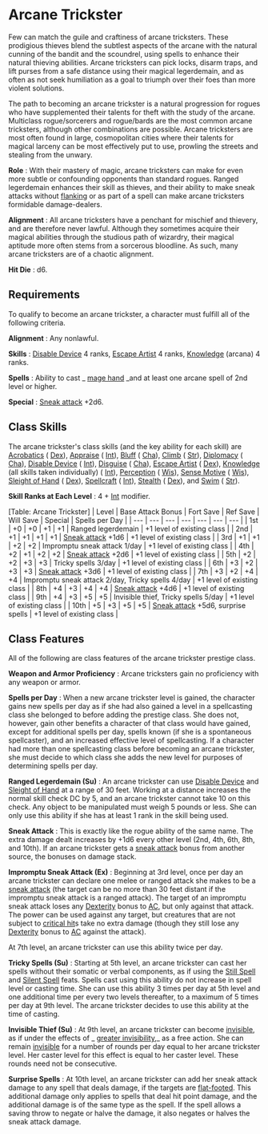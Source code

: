 # Arcane Trickster

Few can match the guile and craftiness of arcane tricksters. These prodigious thieves blend the subtlest aspects of the arcane with the natural cunning of the bandit and the scoundrel, using spells to enhance their natural thieving abilities. Arcane tricksters can pick locks, disarm traps, and lift purses from a safe distance using their magical legerdemain, and as often as not seek humiliation as a goal to triumph over their foes than more violent solutions.

The path to becoming an arcane trickster is a natural progression for rogues who have supplemented their talents for theft with the study of the arcane. Multiclass rogue/sorcerers and rogue/bards are the most common arcane tricksters, although other combinations are possible. Arcane tricksters are most often found in large, cosmopolitan cities where their talents for magical larceny can be most effectively put to use, prowling the streets and stealing from the unwary.

**Role** : With their mastery of magic, arcane tricksters can make for even more subtle or confounding opponents than standard rogues. Ranged legerdemain enhances their skill as thieves, and their ability to make sneak attacks without [flanking](../combat.html#_flanking) or as part of a spell can make arcane tricksters formidable damage-dealers.

**Alignment** : All arcane tricksters have a penchant for mischief and thievery, and are therefore never lawful. Although they sometimes acquire their magical abilities through the studious path of wizardry, their magical aptitude more often stems from a sorcerous bloodline. As such, many arcane tricksters are of a chaotic alignment.

**Hit Die** : d6.

## Requirements

To qualify to become an arcane trickster, a character must fulfill all of the following criteria.

**Alignment** : Any nonlawful.

**Skills** : [Disable Device](../skills/disableDevice.html#_disable-device) 4 ranks, [Escape Artist](../skills/escapeArtist.html#_escape-artist) 4 ranks, [Knowledge](../skills/knowledge.html#_knowledge) (arcana) 4 ranks.

**Spells** : Ability to cast _ [mage hand](../spells/mageHand.html#_mage-hand) _and at least one arcane spell of 2nd level or higher.

**Special** : [Sneak attack](../classes/rogue.html#_sneak-attack) +2d6.

## Class Skills

The arcane trickster's class skills (and the key ability for each skill) are [Acrobatics](../skills/acrobatics.html#_acrobatics) ( [Dex](../gettingStarted.html#_dexterity)), [Appraise](../skills/appraise.html#_appraise) ( [Int](../gettingStarted.html#_intelligence)), [Bluff](../skills/bluff.html#_bluff) ( [Cha](../gettingStarted.html#_charisma-new)), [Climb](../skills/climb.html#_climb) ( [Str](../gettingStarted.html#_strength)), [Diplomacy](../skills/diplomacy.html#_diplomacy) ( [Cha](../gettingStarted.html#_charisma-new)), [Disable Device](../skills/disableDevice.html#_disable-device) ( [Int](../gettingStarted.html#_intelligence)), [Disguise](../skills/disguise.html#_disguise) ( [Cha](../gettingStarted.html#_charisma-new)), [Escape Artist](../skills/escapeArtist.html#_escape-artist) ( [Dex](../gettingStarted.html#_dexterity)), [Knowledge](../skills/knowledge.html#_knowledge) (all skills taken individually) ( [Int](../gettingStarted.html#_intelligence)), [Perception](../skills/perception.html#_perception) ( [Wis](../gettingStarted.html#_wisdom)), [Sense Motive](../skills/senseMotive.html#_sense-motive) ( [Wis](../gettingStarted.html#_wisdom)), [Sleight of Hand](../skills/sleightOfHand.html#_sleight-of-hand) ( [Dex](../gettingStarted.html#_dexterity)), [Spellcraft](../skills/spellcraft.html#_spellcraft) ( [Int](../gettingStarted.html#_intelligence)), [Stealth](../skills/stealth.html#_stealth) ( [Dex](../gettingStarted.html#_dexterity)), and [Swim](../skills/swim.html#_swim) ( [Str](../gettingStarted.html#_strength)).

**Skill Ranks at Each Level** : 4 + [Int](../gettingStarted.html#_intelligence) modifier.

[Table: Arcane Trickster]
| Level | Base Attack Bonus | Fort Save | Ref Save | Will Save | Special | Spells per Day |
| --- | --- | --- | --- | --- | --- | --- |
| 1st | +0 | +0 | +1 | +1 | Ranged legerdemain | +1 level of existing class |
| 2nd | +1 | +1 | +1 | +1 | [Sneak attack](../classes/rogue.html#_sneak-attack) +1d6 | +1 level of existing class |
| 3rd | +1 | +1 | +2 | +2 | Impromptu sneak attack 1/day | +1 level of existing class |
| 4th | +2 | +1 | +2 | +2 | [Sneak attack](../classes/rogue.html#_sneak-attack) +2d6 | +1 level of existing class |
| 5th | +2 | +2 | +3 | +3 | Tricky spells 3/day | +1 level of existing class |
| 6th | +3 | +2 | +3 | +3 | [Sneak attack](../classes/rogue.html#_sneak-attack) +3d6 | +1 level of existing class |
| 7th | +3 | +2 | +4 | +4 | Impromptu sneak attack 2/day, Tricky spells 4/day | +1 level of existing class |
| 8th | +4 | +3 | +4 | +4 | [Sneak attack](../classes/rogue.html#_sneak-attack) +4d6 | +1 level of existing class |
| 9th | +4 | +3 | +5 | +5 | Invisible thief, Tricky spells 5/day | +1 level of existing class |
| 10th | +5 | +3 | +5 | +5 | [Sneak attack](../classes/rogue.html#_sneak-attack) +5d6, surprise spells | +1 level of existing class |

## Class Features

All of the following are class features of the arcane trickster prestige class.

**Weapon and Armor Proficiency** : Arcane tricksters gain no proficiency with any weapon or armor.

**Spells per Day** : When a new arcane trickster level is gained, the character gains new spells per day as if she had also gained a level in a spellcasting class she belonged to before adding the prestige class. She does not, however, gain other benefits a character of that class would have gained, except for additional spells per day, spells known (if she is a spontaneous spellcaster), and an increased effective level of spellcasting. If a character had more than one spellcasting class before becoming an arcane trickster, she must decide to which class she adds the new level for purposes of determining spells per day.

**Ranged Legerdemain (Su)** : An arcane trickster can use [Disable Device](../skills/disableDevice.html#_disable-device) and [Sleight of Hand](../skills/sleightOfHand.html#_sleight-of-hand) at a range of 30 feet. Working at a distance increases the normal skill check DC by 5, and an arcane trickster cannot take 10 on this check. Any object to be manipulated must weigh 5 pounds or less. She can only use this ability if she has at least 1 rank in the skill being used.

**Sneak Attack** : This is exactly like the rogue ability of the same name. The extra damage dealt increases by +1d6 every other level (2nd, 4th, 6th, 8th, and 10th). If an arcane trickster gets a [sneak attack](../classes/rogue.html#_sneak-attack) bonus from another source, the bonuses on damage stack.

**Impromptu Sneak Attack (Ex)** : Beginning at 3rd level, once per day an arcane trickster can declare one melee or ranged attack she makes to be a [sneak attack](../classes/rogue.html#_sneak-attack) (the target can be no more than 30 feet distant if the impromptu sneak attack is a ranged attack). The target of an impromptu sneak attack loses any [Dexterity](../gettingStarted.html#_dexterity) bonus to [AC](../combat.html#_armor-class), but only against that attack. The power can be used against any target, but creatures that are not subject to [critical hit](../combat.html#_critical-hits)s take no extra damage (though they still lose any [Dexterity](../gettingStarted.html#_dexterity) bonus to [AC](../combat.html#_armor-class) against the attack).

At 7th level, an arcane trickster can use this ability twice per day.

**Tricky Spells (Su)** : Starting at 5th level, an arcane trickster can cast her spells without their somatic or verbal components, as if using the [Still Spell](../feats.html#_still-spell) and [Silent Spell](../feats.html#_silent-spell) feats. Spells cast using this ability do not increase in spell level or casting time. She can use this ability 3 times per day at 5th level and one additional time per every two levels thereafter, to a maximum of 5 times per day at 9th level. The arcane trickster decides to use this ability at the time of casting.

**Invisible Thief (Su)** : At 9th level, an arcane trickster can become [invisible](../glossary.html#_invisible), as if under the effects of _ [greater invisibility](../spells/invisibility.html#_invisibility-greater),_ as a free action. She can remain [invisible](../glossary.html#_invisible) for a number of rounds per day equal to her arcane trickster level. Her caster level for this effect is equal to her caster level. These rounds need not be consecutive.

**Surprise Spells** : At 10th level, an arcane trickster can add her sneak attack damage to any spell that deals damage, if the targets are [flat-footed](../glossary.html#_flat-footed). This additional damage only applies to spells that deal hit point damage, and the additional damage is of the same type as the spell. If the spell allows a saving throw to negate or halve the damage, it also negates or halves the sneak attack damage.

